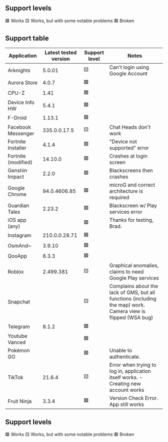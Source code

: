 ## Support levels

🟩 Works
🟨 Works, but with some notable problems
🟥 Broken

## Support table

| Application    | Latest tested version | Support level | Notes |
|----------------|-----------------------|---------------|-------|
| Arknights | 5.0.01 | 🟨 |Can't login using Google Account|
| Aurora Store | 4.0.7 | 🟩 ||
| CPU-Z | 1.41 | 🟩 ||
| Device Info HW | 5.4.1 | 🟩 ||
| F-Droid | 1.13.1 | 🟩 ||
| Facebook Messenger | 335.0.0.17.5 | 🟨 | Chat Heads don't work |
| Fortnite Installer | 4.1.4 | 🟥 | "Device not supported" error |
| Fortnite (modified) | 14.10.0 | 🟥 | Crashes at login screen |
| Genshin Impact | 2.2.0 | 🟥 | Blackscreens then crashes |
| Google Chrome | 94.0.4606.85 | 🟩 | microG and correct architecture is required|
| Guardian Tales | 2.23.2 | 🟥 | Blackscreen w/ Play services error|
| iOS app (any) | | 🟥 | Thanks for testing, Brad. |
| Instagram | 210.0.0.28.71 | 🟩 | |
| OsmAnd~ | 3.9.10 | 🟩 ||
| QooApp | 8.3.3 | 🟩 ||
| Roblox | 2.499.381 | 🟨 | Graphical anomalies, claims to need Google Play services |
| Snapchat | | 🟨 | Complains about the lack of GMS, but all functions (including the map) work. Camera view is flipped (WSA bug) |
| Telegram | 8.1.2 | 🟩 ||
| Youtube Vanced | | 🟩 ||
| Pokémon GO | | 🟥 | Unable to authenticate. |
| TikTok | 21.6.4 | 🟨 | Error when trying to log in, application itself works. - Creating new account works |
| Fruit Ninja | 3.3.4 | 🟩 | Version Check Error. App still works |

## Support levels

🟩 Works
🟨 Works, but with some notable problems
🟥 Broken
